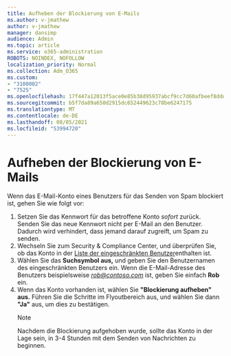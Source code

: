 ```yaml
---
title: Aufheben der Blockierung von E-Mails
ms.author: v-jmathew
author: v-jmathew
manager: dansimp
audience: Admin
ms.topic: article
ms.service: o365-administration
ROBOTS: NOINDEX, NOFOLLOW
localization_priority: Normal
ms.collection: Adm_O365
ms.custom:
- "3100002"
- "7525"
ms.openlocfilehash: 17f447a12013f5ace0e85b38d95937abcf9cc7d60afbeef8dddd1c3315eb3467
ms.sourcegitcommit: b5f7da89a650d2915dc652449623c78be6247175
ms.translationtype: MT
ms.contentlocale: de-DE
ms.lasthandoff: 08/05/2021
ms.locfileid: "53994720"
---
```

# <a name="unblock-email"></a>Aufheben der Blockierung von E-Mails

Wenn das E-Mail-Konto eines Benutzers für das Senden von Spam blockiert ist, gehen Sie wie folgt vor:

1. Setzen Sie das Kennwort für das betroffene Konto *sofort* zurück. Senden Sie das neue Kennwort nicht per E-Mail an den Benutzer. Dadurch wird verhindert, dass jemand darauf zugreift, um Spam zu senden.
2. Wechseln Sie zum Security & Compliance Center, und überprüfen Sie, ob das Konto in der [Liste der eingeschränkten Benutzer](https://protection.office.com/#/restrictedusers)enthalten ist.
3. Wählen Sie das **Suchsymbol aus,** und geben Sie den Benutzernamen des eingeschränkten Benutzers ein. Wenn die E-Mail-Adresse des Benutzers beispielsweise *rob@contoso.com* ist, geben Sie einfach **Rob** ein.
4. Wenn das Konto vorhanden ist, wählen Sie **"Blockierung aufheben" aus.** Führen Sie die Schritte im Flyoutbereich aus, und wählen Sie dann **"Ja"** aus, um dies zu bestätigen.  
    > [!NOTE]
    > Nachdem die Blockierung aufgehoben wurde, sollte das Konto in der Lage sein, in 3-4 Stunden mit dem Senden von Nachrichten zu beginnen.
